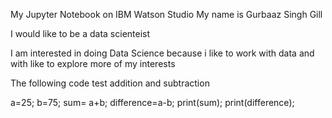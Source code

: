 My Jupyter Notebook on IBM Watson Studio
My name is Gurbaaz Singh Gill

I would like to be a data scienteist

I am interested in doing Data Science because i like to work with data and with like to explore more of my interests

The following code test addition and subtraction


a=25;
b=75;
sum= a+b;
difference=a-b;
print(sum);
print(difference);
